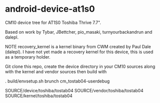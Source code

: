 android-device-at1s0
====================

CM10 device tree for AT1S0 Toshiba Thrive 7.7".

Based on work by Tybar, JBettcher, pio_masaki, turnyourbackandrun and dalepl.

NOTE recovery_kernel is a kernel binary from CWM created by Paul Dale (dalepl). I have not yet made a recovery kernel for this device, this is used as a temporary holder.

Git clone this repo, create the device directory in your CM10 sources along with the kernel and vendor sources then build with

. build/envsetup.sh
brunch cm_tostab04-userdebug

SOURCE/device/toshiba/tostab04
SOURCE/vendor/toshiba/tostab04
SOURCE/kernel/toshiba/tostab04